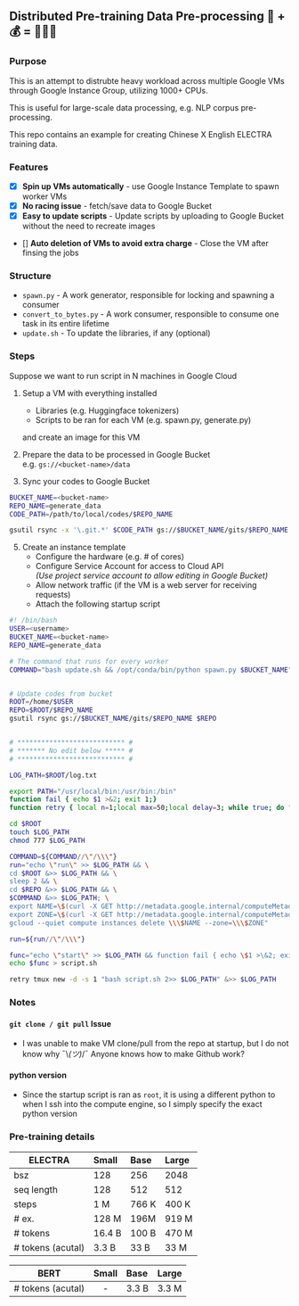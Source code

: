 ## Distributed Pre-training Data Pre-processing 🐢 + 💰 = 🐢💨💨

### **Purpose**

This is an attempt to distrubte heavy workload across multiple Google VMs through Google Instance Group, utilizing 1000+ CPUs.

This is useful for large-scale data processing, e.g. NLP corpus pre-processing.

This repo contains an example for creating Chinese X English ELECTRA training data. 



### **Features**
- [x] **Spin up VMs automatically** - use Google Instance Template to spawn worker VMs
- [x] **No racing issue** - fetch/save data to Google Bucket 
- [x]  **Easy to update scripts** - Update scripts by uploading to Google Bucket without the need to recreate images
- [] **Auto deletion of VMs to avoid extra charge** - Close the VM after finsing the jobs


### **Structure**
- `spawn.py` - A work generator, responsible for locking and spawning a consumer
- `convert_to_bytes.py` - A work consumer, responsible to consume one task in its entire lifetime
- `update.sh` - To update the libraries, if any (optional)



### **Steps**

Suppose we want to run script in N machines in Google Cloud

1. Setup a VM with everything installed<br/>
   - Libraries (e.g. Huggingface tokenizers)
   - Scripts to be ran for each VM (e.g. spawn.py, generate.py)

   and create an image for this VM

2. Prepare the data to be processed in Google Bucket<br/>
   e.g. `gs://<bucket-name>/data`

3. Sync your codes to Google Bucket<br/>
   
```bash
BUCKET_NAME=<bucket-name>
REPO_NAME=generate_data
CODE_PATH=/path/to/local/codes/$REPO_NAME

gsutil rsync -x '\.git.*' $CODE_PATH gs://$BUCKET_NAME/gits/$REPO_NAME
```

5. Create an instance template
   - Configure the hardware (e.g. # of cores)
   - Configure Service Account for access to Cloud API <br/>*(Use project service account to allow editing in Google Bucket)*
   - Allow network traffic (if the VM is a web server for receiving requests)
   - Attach the following startup script

```bash
#! /bin/bash
USER=<username>
BUCKET_NAME=<bucket-name>
REPO_NAME=generate_data

# The command that runs for every worker
COMMAND="bash update.sh && /opt/conda/bin/python spawn.py $BUCKET_NAME"


# Update codes from bucket
ROOT=/home/$USER
REPO=$ROOT/$REPO_NAME
gsutil rsync gs://$BUCKET_NAME/gits/$REPO_NAME $REPO


# *************************** #
# ******* No edit below ***** #
# *************************** #

LOG_PATH=$ROOT/log.txt

export PATH="/usr/local/bin:/usr/bin:/bin"
function fail { echo $1 >&2; exit 1;}
function retry { local n=1;local max=50;local delay=3; while true; do "$@" && break || { if [[ $n -lt $max ]]; then ((n++)); echo "Command failed. Attempt $n/$max:"; sleep $delay; else fail "The command has failed after $n attempts."; fi }; done; }

cd $ROOT
touch $LOG_PATH
chmod 777 $LOG_PATH

COMMAND=${COMMAND//\"/\\\"}
run="echo \"run\" >> $LOG_PATH && \
cd $ROOT &>> $LOG_PATH && \
sleep 2 && \
cd $REPO &>> $LOG_PATH && \
$COMMAND &>> $LOG_PATH; \
export NAME=\$(curl -X GET http://metadata.google.internal/computeMetadata/v1/instance/name -H 'Metadata-Flavor: Google') && \
export ZONE=\$(curl -X GET http://metadata.google.internal/computeMetadata/v1/instance/zone -H 'Metadata-Flavor: Google') && \
gcloud --quiet compute instances delete \\\$NAME --zone=\\\$ZONE"

run=${run//\"/\\\"}

func="echo \"start\" >> $LOG_PATH && function fail { echo \$1 >\&2; exit 1;};function retry { local n=1;local max=100;local delay=2; while true; do \"\$@\" && break || { if [[ \$n -lt \$max ]]; then ((n++)); echo \"Command failed. Attempt \$n/\$max:\"; sleep \$delay; else fail \"The command has failed after \$n attempts.\"; fi }; done; }; echo \"func\" >> $LOG_PATH && retry tmux new -d -s 2 \"$run\";"
echo $func > script.sh

retry tmux new -d -s 1 "bash script.sh 2>> $LOG_PATH" &>> $LOG_PATH

```




### **Notes**

#### `git clone / git pull` Issue
- I was unable to make VM clone/pull from the repo at startup, but I do not know why ¯\\_(ツ)_/¯ Anyone knows how to make Github work?

#### python version
- Since the startup script is ran as `root`, it is using a different python to when I ssh into the compute engine, so I simply specify the exact python version





### **Pre-training details**


| ELECTRA             | Small  | Base  | Large  |
| ------------------- | :----- | :---- | :----- |
| bsz                 | 128    | 256   | 2048   |
| seq length          | 128    | 512   | 512    |
| steps               | 1 M    | 766 K | 400 K  |
| # ex.               | 128 M  | 196M  | 919 M  |
| # tokens            | 16.4 B | 100 B | 470 M  |
| # tokens (acutal)   | 3.3 B  | 33 B  | 33 M   |
 

| BERT                | Small  | Base  | Large  |
| ------------------- | :----: | :---- | :----- |
| # tokens (acutal)   |   -    | 3.3 B | 3.3 M  |

